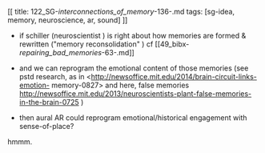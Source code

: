 [[
title: 122_SG-_interconnections_of_memory_-136-.md
tags: [sg-idea, memory, neuroscience, ar, sound]
]]

+ if schiller  (neuroscientist ) is right about how memories are formed & rewritten  ("memory reconsolidation" ) cf
[[49_bibx-_repairing_bad_memories_-63-.md]]

+ and we can reprogram the emotional content of those memories  (see pstd research, as in <http://newsoffice.mit.edu/2014/brain-circuit-links-emotion- memory-0827> and here, false memories <http://newsoffice.mit.edu/2013/neuroscientists-plant-false-memories-in-the-brain-0725>  )

+ then aural AR could reprogram emotional/historical engagement with sense-of-place?

hmmm.
